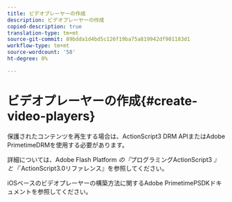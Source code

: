```yaml
---
title: ビデオプレーヤーの作成
description: ビデオプレーヤーの作成
copied-description: true
translation-type: tm+mt
source-git-commit: 89bdda1d4bd5c126f19ba75a819942df901183d1
workflow-type: tm+mt
source-wordcount: '58'
ht-degree: 0%

---
```



# ビデオプレーヤーの作成{#create-video-players}

保護されたコンテンツを再生する場合は、ActionScript3 DRM APIまたはAdobe PrimetimeDRMを使用する必要があります。

詳細については、Adobe Flash Platform *の『*&#x200B;プログラミングActionScript3 *』と『* ActionScript3.0リファレンス』を参照してください。

iOSベースのビデオプレーヤーの構築方法に関するAdobe PrimetimePSDKドキュメントを参照してください。
